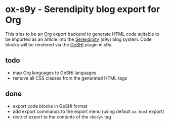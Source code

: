 ox-s9y - Serendipity blog export for Org
========================================

This tries to be an [Org](http://orgmode) export backend to generate
HTML code suitable to be imported as an article into the
[Serendipity](https://docs.s9y.org) (s9y) blog system.  Code blocks
will be rendered via the [GeSHI](http://qbnz.com/highlighter/) plugin
in s9y.

todo
----

- map Org languages to GeSHi languages
- remove all CSS classes from the generated HTML tags

done
----

- export code blocks in GeSHi format
- add export commands to the export menu (using default `ox-html` export)
- restrict export to the contents of the `<body>` tag
